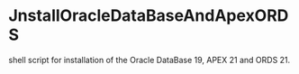 # JnstallOracleDataBaseAndApexORDS
shell script for installation of the Oracle DataBase 19, APEX 21 and ORDS 21.
